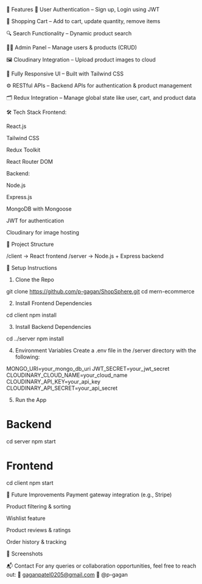 🚀 Features
🔐 User Authentication – Sign up, Login using JWT

🛒 Shopping Cart – Add to cart, update quantity, remove items

🔍 Search Functionality – Dynamic product search

🧑‍💼 Admin Panel – Manage users & products (CRUD)

🖼️ Cloudinary Integration – Upload product images to cloud

📱 Fully Responsive UI – Built with Tailwind CSS

⚙️ RESTful APIs – Backend APIs for authentication & product management

🗂️ Redux Integration – Manage global state like user, cart, and product data

🛠️ Tech Stack
Frontend:

React.js

Tailwind CSS

Redux Toolkit

React Router DOM

Backend:

Node.js

Express.js

MongoDB with Mongoose

JWT for authentication

Cloudinary for image hosting

📂 Project Structure

/client     → React frontend
/server     → Node.js + Express backend

🔧 Setup Instructions
1. Clone the Repo

git clone https://github.com/p-gagan/ShopSphere.git
cd mern-ecommerce

2. Install Frontend Dependencies

cd client
npm install

3. Install Backend Dependencies

cd ../server
npm install

4. Environment Variables
Create a .env file in the /server directory with the following:

MONGO_URI=your_mongo_db_uri
JWT_SECRET=your_jwt_secret
CLOUDINARY_CLOUD_NAME=your_cloud_name
CLOUDINARY_API_KEY=your_api_key
CLOUDINARY_API_SECRET=your_api_secret

5. Run the App

# Backend
cd server
npm start

# Frontend
cd client
npm start

🧪 Future Improvements
Payment gateway integration (e.g., Stripe)

Product filtering & sorting

Wishlist feature

Product reviews & ratings

Order history & tracking

📸 Screenshots


📬 Contact
For any queries or collaboration opportunities, feel free to reach out:
📧 gaganpatel0205@gmail.com
🔗 @p-gagan

